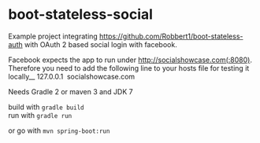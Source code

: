 boot-stateless-social
===================
Example project integrating https://github.com/Robbert1/boot-stateless-auth with OAuth 2 based social login with facebook.

Facebook expects the app to run under http://socialshowcase.com(:8080).
Therefore you need to add the following line to your hosts file for testing it locally__
127.0.0.1  socialshowcase.com


Needs Gradle 2 or maven 3 and JDK 7

build with `gradle build`  
run with `gradle run`

or go with `mvn spring-boot:run`


